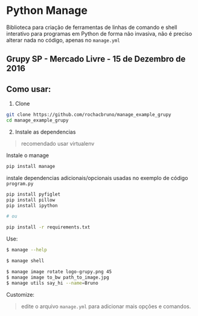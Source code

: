 # Python Manage

Biblioteca para criação de ferramentas de linhas de comando e shell interativo para programas em Python de forma não invasiva, não é preciso alterar nada no código, apenas no `manage.yml`

## Grupy SP - Mercado Livre - 15 de Dezembro de 2016

## Como usar:

1. Clone

```bash
git clone https://github.com/rochacbruno/manage_example_grupy
cd manage_example_grupy
```

2. Instale as dependencias

> recomendado usar virtualenv

Instale o manage
```bash
pip install manage
```

instale dependencias adicionais/opcionais usadas no exemplo de código `program.py`

```bash
pip install pyfiglet
pip install pillow
pip install ipython

# ou

pip install -r requirements.txt
```

Use:

```bash
$ manage --help

$ manage shell

$ manage image rotate logo-grupy.png 45
$ manage image to_bw path_to_image.jpg
$ manage utils say_hi --name=Bruno
```

Customize:

> edite o arquivo `manage.yml` para adicionar mais opções e comandos.
